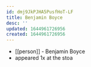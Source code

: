 ```yaml
---
id: dmj9JkPJHA5PusfHoT-LF
title: Benjamin Boyce
desc: ''
updated: 1644961726956
created: 1644961726956
---
```



- [[person]] - Benjamin Boyce
- appeared 1x at the stoa
